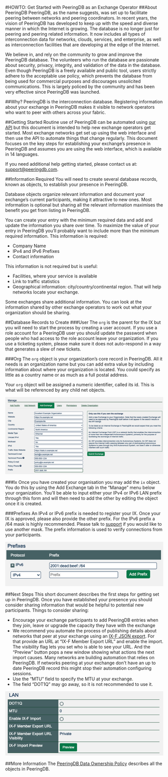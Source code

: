 #HOWTO: Get Started with PeeringDB as an Exchange Operator
##About PeeringDB
PeeringDB, as the name suggests, was set up to facilitate peering between networks and peering coordinators. In recent years, the vision of PeeringDB has developed to keep up with the speed and diverse manner in which the Internet is growing. The database is no longer just for peering and peering related information. It now includes all types of interconnection data for networks, clouds, services, and enterprise, as well as interconnection facilities that are developing at the edge of the Internet.

We believe in, and rely on the community to grow and improve the PeeringDB database. The volunteers who run the database are passionate about security, privacy, integrity, and validation of the data in the database. Even though PeeringDB is a freely available and public tool, users strictly adhere to the acceptable use policy, which prevents the database from being used for commercial purposes and discourages unsolicited communications. This is largely policed by the community and has been very effective since PeeringDB was launched.

##Why?
PeeringDB is the interconnection database. Registering information about your exchange in PeeringDB makes it visible to network operators who want to peer with others across your fabric. 

##Getting Started
Routine use of PeeringDB can be automated using [our API](https://www.peeringdb.com/apidocs) but this document is intended to help new exchange operators get started. Most exchange networks get set up using the web interface and then use the API to automate things that change regularly. This document focuses on the key steps for establishing your exchange’s presence in PeeringDB and assumes you are using the web interface, which is available in 14 languages.

If you need additional help getting started, please contact us at: [support@peeringdb.com](mailto:support@peeringdb.com).

##Information Required
You will need to create several database records, known as objects, to establish your presence in PeeringDB. 

Database objects organize relevant information and document your exchange’s current participants, making it attractive to new ones. Most information is optional but sharing all the relevant information maximises the benefit you get from listing in PeeringDB. 

You can create your entry with the minimum required data and add and update the information you share over time. To maximize the value of your entry in PeeringDB you’ll probably want to include more than the minimum required information. This information is required:

* Company Name
* IPv4 and IPv6 Prefixes
* Contact information

This information is not required but is useful:

* Facilities, where your service is available
* Link to traffic statistics
* Geographical information: city/country/continental region. That will help networks locate your exchange.

Some exchanges share additional information. You can look at the information shared by other exchange operators to work out what your organization should be sharing.

##Database Records to Create
###User
The `org` is the parent for the IX but you will need to start the process by creating a user account. If you use a role account for a PeeringDB user you should update the password when people who had access to the role account leave your organization. If you use a ticketing system, please make sure it does not auto-respond in a way that generates a slew of new tickets.

###Org
The `org` object is your organization’s core record in PeeringDB. All it needs is an organization name but you can add extra value by including information about where your organization is located. You could specify as little as a country name or as much as a full postal address.

Your `org` object will be assigned a numeric identifier, called its id. This is what will be referenced by any child net objects.

![Example Organization Form](images/example-organization-form.png)

###Ix
Once you have created your organisation you may add the `ix` object. You do this by using the Add Exchange tab in the “Manage” menu below your organization. You’ll be able to input either your IPv4 or IPv6 LAN prefix through this form and will then need to add the other by editing the object once it is created. 

###Prefixes
An IPv4 or IPv6 prefix is needed to register your IX. Once your IX is approved, please also provide the other prefix. For the IPv6 prefix a /64 mask is highly recommended. Please talk to [support](mailto:support@peeringdb.com) if you would like to use another mask. The prefix information is used to verify connections from your participants. 

![Add an IPv4 Prefix](images/prefixes-add-ipv4.png)

##Next Steps
This short document describes the first steps for getting set up in PeeringDB. Once you have established your presence you should consider sharing information that would be helpful to potential new participants. Things to consider sharing:

* Encourage your exchange participants to add PeeringDB entries when they join, leave or upgrade the capacity they have with the exchange 
* We recommend you automate the process of publishing details about networks that peer at your exchange using an [IX-F JSON export](https://github.com/euro-ix/json-schemas). For that provide an URL at “IX-F Member Export URL” and enable the import. The visibility flag lets you set who is able to see your URL. And the “Preview” button pops a new window showing what actions the next import causes. Many networks are building automation that relies on PeeringDB. If networks peering at your exchange don't have an up to date PeeringDB record this might stop their automation configuring sessions.
* Use the “MTU” field to specify the MTU at your exchange.
* The field “DOT1Q” may go away, so it is not recommended to use it.

![LAN](images/lan.png)

##More Information
The [PeeringDB Data Ownership Policy](https://docs.peeringdb.com/gov/misc/2020-04-06_PeeringDB_Data_Ownership_Policy_Document_v1.0.pdf) describes all the objects in PeeringDB.
